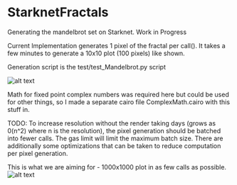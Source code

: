 # StarknetFractals
Generating the mandelbrot set on Starknet. Work in Progress

Current Implementation generates 1 pixel of the fractal per call(). It takes a few minutes to generate a 10x10 plot (100 pixels) like shown. 

Generation script is the test/test_Mandelbrot.py script 

![alt text](https://github.com/orlandothefraser/StarknetFractals/blob/main/images/mandelbrot_10_25.png)

Math for fixed point complex numbers was required here but could be used for other things, so I made a separate cairo file ComplexMath.cairo with this stuff in. 

TODO: To increase resolution without the render taking days (grows as 0(n^2) where n is the resolution), the pixel generation should be batched into fewer calls. The gas limit will limit the maximum batch size. There are additionally some optimizations that can be taken to reduce computation per pixel generation. 



This is what we are aiming for - 1000x1000 plot in as few calls as possible.
![alt text](https://github.com/orlandothefraser/StarknetFractals/blob/main/images/mandelbrot_1000_25.png)




